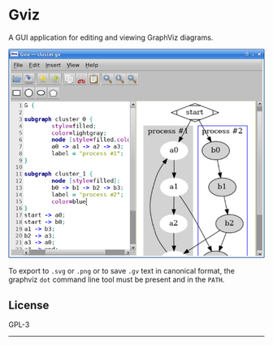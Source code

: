 # Gviz

A GUI application for editing and viewing GraphViz diagrams.

![Screenshot (WIP)](screenshot.png)

To export to `.svg` or `.png` or to save `.gv` text in canonical format, the
graphviz `dot` command line tool must be present and in the `PATH`.

## License

GPL-3

---
